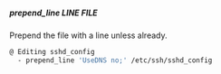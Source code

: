 ##### prepend_line LINE FILE

Prepend the file with a line unless already.

```bash
@ Editing sshd_config
  - prepend_line 'UseDNS no;' /etc/ssh/sshd_config
```

